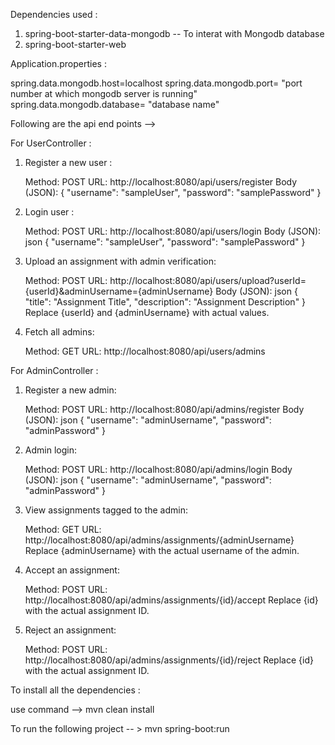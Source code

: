 Dependencies used : 

1.  spring-boot-starter-data-mongodb -- To interat with Mongodb database
2.  spring-boot-starter-web

Application.properties : 

spring.data.mongodb.host=localhost
spring.data.mongodb.port= "port number at which mongodb server is running"
spring.data.mongodb.database= "database name"

Following are the api end points --> 

For UserController : 

1. Register a new user :

   Method: POST
   URL: http://localhost:8080/api/users/register
   Body (JSON):
{
  "username": "sampleUser",
  "password": "samplePassword"
}

2. Login user :
   
   Method: POST
   URL: http://localhost:8080/api/users/login
   Body (JSON):
   json
{
  "username": "sampleUser",
  "password": "samplePassword"
}

3. Upload an assignment with admin verification:

   Method: POST
   URL: http://localhost:8080/api/users/upload?userId={userId}&adminUsername={adminUsername}
   Body (JSON):
   json
{
  "title": "Assignment Title",
  "description": "Assignment Description"
}
Replace {userId} and {adminUsername} with actual values.

4. Fetch all admins:

   Method: GET
   URL: http://localhost:8080/api/users/admins


For AdminController : 

1. Register a new admin:

   Method: POST
   URL: http://localhost:8080/api/admins/register
   Body (JSON):
   json
{
  "username": "adminUsername",
  "password": "adminPassword"
}

2. Admin login:

   Method: POST
   URL: http://localhost:8080/api/admins/login
   Body (JSON):
   json
{
  "username": "adminUsername",
  "password": "adminPassword"
}

3. View assignments tagged to the admin:

   Method: GET
   URL: http://localhost:8080/api/admins/assignments/{adminUsername}
   Replace {adminUsername} with the actual username of the admin.

4. Accept an assignment:

   Method: POST
   URL: http://localhost:8080/api/admins/assignments/{id}/accept
   Replace {id} with the actual assignment ID.

5. Reject an assignment:

   Method: POST
   URL: http://localhost:8080/api/admins/assignments/{id}/reject
   Replace {id} with the actual assignment ID.


To install all the dependencies : 

use command --> mvn clean install 

To run the following project -- > mvn spring-boot:run
